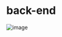 # back-end
![image](https://github.com/hackerton-skuniv11/back-end/assets/119941414/bdc08282-4e14-4357-9235-67b74bd82cfc)
